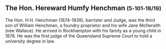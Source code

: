 ## The Hon. Hereward Humfy Henchman <small>(5‑101‑18/19)</small>

The Hon. H.H. Henchman (1874-1939), barrister and Judge, was the third son of William Henchman, a foundry proprietor and his wife Jane Mcllwraith (née Wallace). He arrived in Rockhampton with his family as a young child in 1878. He was the first judge of the Queensland Supreme Court to hold a university degree in law.
